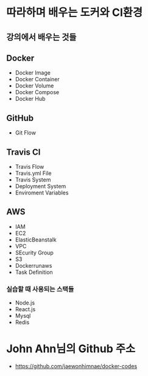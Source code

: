 # 따라하며 배우는 도커와 CI환경

## 강의에서 배우는 것들

## Docker
 - Docker Image
 - Docker Container
 - Docker Volume
 - Docker Compose
 - Docker Hub
## GitHub
 - Git Flow
## Travis CI
 - Travis Flow
 - Travis.yml File
 - Travis System
 - Deployment System
 - Enviroment Variables
## AWS
 - IAM
 - EC2
 - ElasticBeanstalk
 - VPC
 - SEcurity Group
 - S3
 - Dockerrunaws
 - Task Definition

### 실습할 때 사용되는 스택들
 - Node.js
 - React.js
 - Mysql
 - Redis

# John Ahn님의 Github 주소
 - https://github.com/jaewonhimnae/docker-codes
